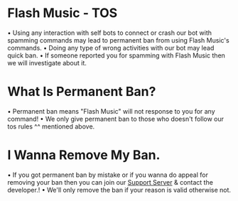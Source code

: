 # Flash Music - TOS

• Using any interaction with self bots to connect or crash our bot with spamming commands may lead to permanent ban from using Flash Music's commands.
• Doing any type of wrong activities with our bot may lead quick ban.
• If someone reported you for spamming with Flash Music then we will investigate about it.

# What Is Permanent Ban?

• Permanent ban means "Flash Music" will not response to you for any command!
• We only give permanent ban to those who doesn't follow our tos rules ^^ mentioned above.

# I Wanna Remove My Ban.

• If you got permanent ban by mistake or if you wanna do appeal for removing your ban then you can join our [Support Server](https://dsc.gg/flash-sup) & contact the developer.!
• We'll only remove the ban if your reason is valid otherwise not.
